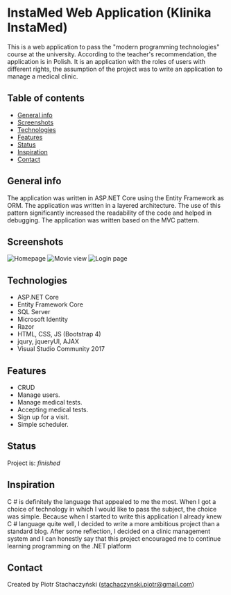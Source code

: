 


# InstaMed Web Application (Klinika InstaMed)
This is a web application to pass the "modern programming technologies" course at the university. According to the teacher's recommendation, the application is in Polish. It is an application with the roles of users with different rights, the assumption of the project was to write an application to manage a medical clinic. 

## Table of contents
* [General info](#general-info)
* [Screenshots](#screenshots)
* [Technologies](#technologies)
* [Features](#features)
* [Status](#status)
* [Inspiration](#inspiration)
* [Contact](#contact)

## General info
The application was written in ASP.NET Core using the Entity Framework as ORM. The application was written in a layered architecture. The use of this pattern significantly increased the readability of the code and helped in debugging. The application was written based on the MVC pattern.

## Screenshots
![Homepage](http://oi65.tinypic.com/33cacl5.jpg)
![Movie view](http://oi64.tinypic.com/16bykxg.jpg)
![Login page](http://oi64.tinypic.com/21aboxy.jpg)

## Technologies
* ASP.NET Core
* Entity Framework Core
* SQL Server
* Microsoft Identity
* Razor
* HTML, CSS, JS (Bootstrap 4)
* jqury, jqueryUI, AJAX
* Visual Studio Community 2017


## Features
* CRUD 
* Manage users. 
* Manage medical tests. 
* Accepting medical tests.
* Sign up for a visit.
* Simple scheduler.

## Status
Project is: _finished_ 

## Inspiration
C # is definitely the language that appealed to me the most. When I got a choice of technology in which I would like to pass the subject, the choice was simple. Because when I started to write this application I already knew C # language quite well, I decided to write a more ambitious project than a standard blog. After some reflection, I decided on a clinic management system and I can honestly say that this project encouraged me to continue learning programming on the .NET platform

## Contact
Created by Piotr Stachaczyński (stachaczynski.piotr@gmail.com) 

